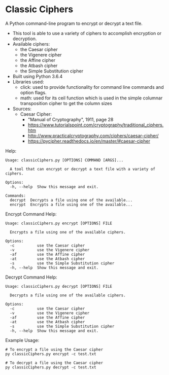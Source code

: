 # Classic Ciphers

A Python command-line program to encrypt or decrypt a text file. 

- This tool is able to use a variety of ciphers to accomplish encryption or decryption.
- Available ciphers:
    - the Caesar cipher
    - the Vigenere cipher
    - the Affine cipher
    - the Atbash cipher
    - the Simple Substitution cipher
- Built using Python 3.6.4
- Libraries used:
    - click: used to provide functionality for command line commands and option flags.
    - math: used for its ceil function which is used in the simple columnar transposition cipher to get the column sizes
- Sources:
    - Caesar Cipher:
        - "Manual of Cryptography", 1911, page 28
	    - https://www.tutorialspoint.com/cryptography/traditional_ciphers.htm
	    - http://www.practicalcryptography.com/ciphers/caesar-cipher/
	    - https://pycipher.readthedocs.io/en/master/#caesar-cipher
    
Help:
```
Usage: classicCiphers.py [OPTIONS] COMMAND [ARGS]...

  A tool that can encrypt or decrypt a text file with a variety of ciphers.

Options:
  -h, --help  Show this message and exit.

Commands:
  decrypt  Decrypts a file using one of the available...
  encrypt  Encrypts a file using one of the available...
```

Encrypt Command Help:
```
Usage: classicCiphers.py encrypt [OPTIONS] FILE

  Encrypts a file using one of the available ciphers.

Options:
  -c          use the Caesar cipher
  -v          use the Vigenere cipher
  -af         use the Affine cipher
  -at         use the Atbash cipher
  -s          use the Simple Substitution cipher
  -h, --help  Show this message and exit.
```

Decrypt Command Help:
```
Usage: classicCiphers.py decrypt [OPTIONS] FILE

  Decrypts a file using one of the available ciphers.

Options:
  -c          use the Caesar cipher
  -v          use the Vigenere cipher
  -af         use the Affine cipher
  -at         use the Atbash cipher
  -s          use the Simple Substitution cipher
  -h, --help  Show this message and exit.
```

Example Usage:
```
# To encrypt a file using the Caesar cipher
py classicCiphers.py encrypt -c test.txt

# To decrypt a file using the Caesar cipher
py classicCiphers.py decrypt -c test.txt
```
